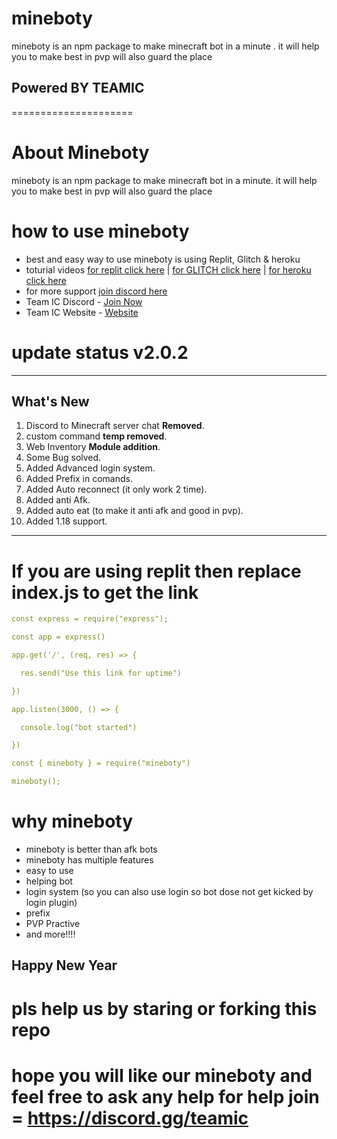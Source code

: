 mineboty
========

mineboty is an npm package to make minecraft bot in a minute .
it will help you to make best in pvp will also guard the place
## Powered BY TEAMIC
  =====================

# About Mineboty 

mineboty is an npm package to make minecraft bot in a minute.
it will help you to make best in pvp will also guard the place


# how to use mineboty

- best and easy way to use mineboty is using Replit, Glitch & heroku 
- toturial videos [for replit click here](https://www.youtube.com/watch?v=WZwroM4NdBU&t=0s)   |   [for GLITCH click here](https://www.youtube.com/watch?v=6sPwCrHFYCY) | [for heroku click here](https://www.youtube.com/watch?v=YMVFHtkmSzg)
- for more support [join discord here](https://discord.gg/8bM62csKYd)
- Team IC Discord - [Join Now](https://discord.gg/teamic)
- Team IC Website - [Website](https://teamic.ml)


# update status v2.0.2

- - - - - - - - - - - - - - - - - - - - - - - - - - - - - - - - - - - - - - - - -
## What's New
1. Discord to Minecraft server chat **Removed**.
2. custom command **temp removed**.
3. Web Inventory **Module addition**.
4. Some Bug solved.
5. Added Advanced login system.
6. Added Prefix in comands.
7. Added Auto reconnect (it only work 2 time).
8. Added anti Afk.
9. Added auto eat (to make it anti afk and good in pvp).
10. Added 1.18 support.
- - - - - - - - - - - - - - - - - - - - - - - - - - - - - - - - - - - - - - - - -

# If you are using replit then replace index.js to get the link
```yaml
const express = require("express");

const app = express()

app.get('/', (req, res) => {

  res.send("Use this link for uptime")

})

app.listen(3000, () => {

  console.log("bot started")

})

const { mineboty } = require("mineboty")

mineboty(); 
```

# why mineboty
- mineboty is better than afk bots
- mineboty has multiple features
- easy to use
- helping bot
- login system (so you can also use login so bot dose not get kicked by login plugin)
- prefix
- PVP Practive
- and more!!!!
## Happy New Year

# pls help us by staring or forking this repo 

# hope you will like our mineboty and feel free to ask any help for help join = https://discord.gg/teamic

